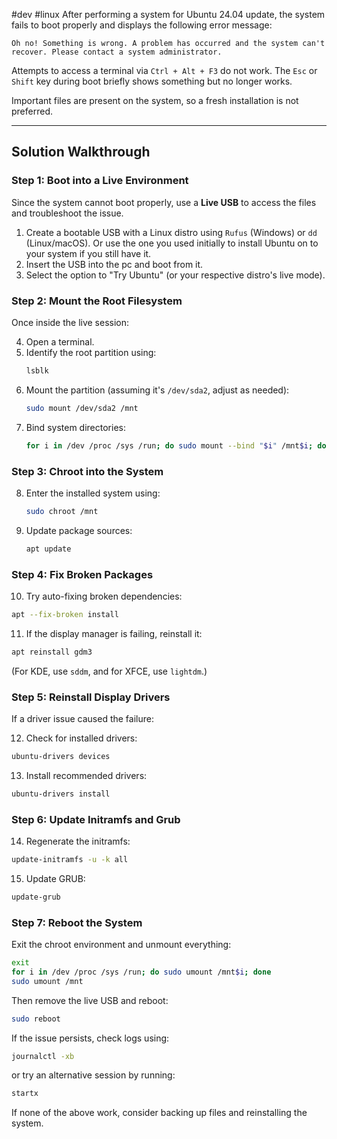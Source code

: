 #dev #linux 
After performing a system for Ubuntu 24.04 update, the system fails to boot properly and displays the following error message:

```
Oh no! Something is wrong. A problem has occurred and the system can't recover. Please contact a system administrator.
```

Attempts to access a terminal via `Ctrl + Alt + F3` do not work. The `Esc` or `Shift` key during boot briefly shows something but no longer works.

Important files are present on the system, so a fresh installation is not preferred.

---

## Solution Walkthrough

### Step 1: Boot into a Live Environment
Since the system cannot boot properly, use a **Live USB** to access the files and troubleshoot the issue.

1. Create a bootable USB with a Linux distro using `Rufus` (Windows) or `dd` (Linux/macOS). Or use the one you used initially to install Ubuntu on to your system if you still have it.
2. Insert the USB into the pc and boot from it.
3. Select the option to "Try Ubuntu" (or your respective distro's live mode).

### Step 2: Mount the Root Filesystem
Once inside the live session:

4. Open a terminal.
5. Identify the root partition using:
   ```bash
   lsblk
   ```
6. Mount the partition (assuming it's `/dev/sda2`, adjust as needed):
   ```bash
   sudo mount /dev/sda2 /mnt
   ```
7. Bind system directories:
   ```bash
   for i in /dev /proc /sys /run; do sudo mount --bind "$i" /mnt$i; done
   ```

### Step 3: Chroot into the System

8. Enter the installed system using:
   ```bash
   sudo chroot /mnt
   ```
9. Update package sources:
   ```bash
   apt update
   ```

### Step 4: Fix Broken Packages

10. Try auto-fixing broken dependencies:
   ```bash
   apt --fix-broken install
   ```
11. If the display manager is failing, reinstall it:
   ```bash
   apt reinstall gdm3
   ```
   (For KDE, use `sddm`, and for XFCE, use `lightdm`.)

### Step 5: Reinstall Display Drivers
If a driver issue caused the failure:

12. Check for installed drivers:
   ```bash
   ubuntu-drivers devices
   ```
13. Install recommended drivers:
   ```bash
   ubuntu-drivers install
   ```

### Step 6: Update Initramfs and Grub

14. Regenerate the initramfs:
   ```bash
   update-initramfs -u -k all
   ```
15. Update GRUB:
   ```bash
   update-grub
   ```

### Step 7: Reboot the System
Exit the chroot environment and unmount everything:
```bash
exit
for i in /dev /proc /sys /run; do sudo umount /mnt$i; done
sudo umount /mnt
```
Then remove the live USB and reboot:
```bash
sudo reboot
```

If the issue persists, check logs using:
```bash
journalctl -xb
```
or try an alternative session by running:
```bash
startx
```

If none of the above work, consider backing up files and reinstalling the system.